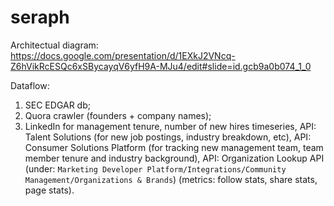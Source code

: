 # seraph

Architectual diagram:
https://docs.google.com/presentation/d/1EXkJ2VNcq-Z6hVikRcESQc6xSBycayqV6yfH9A-MJu4/edit#slide=id.gcb9a0b074_1_0


Dataflow:

1. SEC EDGAR db;
2. Quora crawler (founders + company names);
3. LinkedIn for management tenure, number of new hires timeseries, API: Talent Solutions (for new job postings, industry breakdown, etc), API: Consumer Solutions Platform (for tracking new management team, team member tenure and industry background), API: Organization Lookup API (under: `Marketing Developer Platform/Integrations/Community Management/Organizations & Brands`) (metrics: follow stats, share stats, page stats).   


